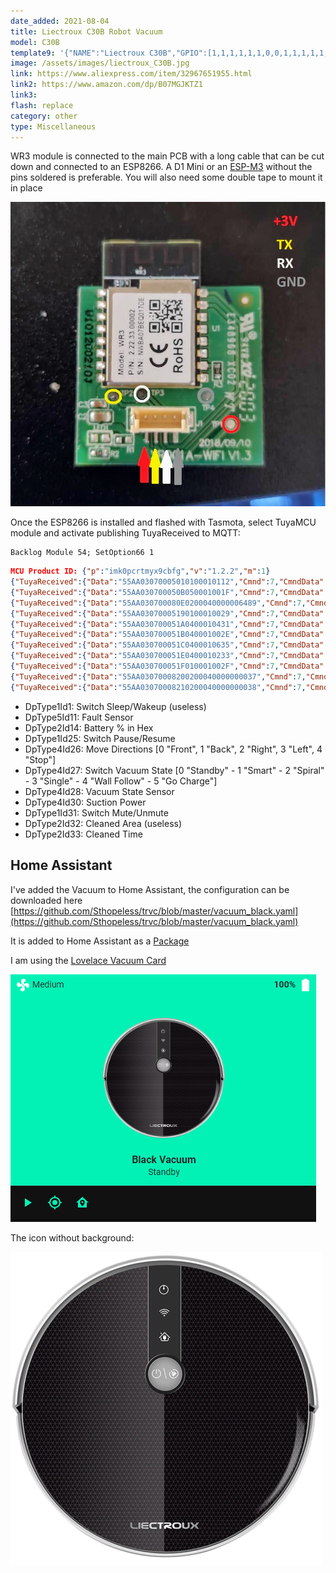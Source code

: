```yaml
---
date_added: 2021-08-04
title: Liectroux C30B Robot Vacuum
model: C30B
template9: '{"NAME":"Liectroux C30B","GPIO":[1,1,1,1,1,1,0,0,1,1,1,1,1,0],"FLAG":0,"BASE":54}' 
image: /assets/images/liectroux_C30B.jpg
link: https://www.aliexpress.com/item/32967651955.html
link2: https://www.amazon.com/dp/B07MGJKTZ1
link3: 
flash: replace
category: other
type: Miscellaneous
---
```


WR3 module is connected to the main PCB with a long cable that can be cut down and connected to an ESP8266.
A D1 Mini or an [ESP-M3](https://s.click.aliexpress.com/e/_9zAd0m) without the pins soldered is preferable. You will also need some double tape to mount it in place

![WR3 Pinout](https://raw.githubusercontent.com/Sthopeless/trvc/master/IMG_20200823_153621%20(2).jpg)

Once the ESP8266 is installed and flashed with Tasmota, select TuyaMCU module and activate publishing TuyaReceived to MQTT:
```console
Backlog Module 54; SetOption66 1
``` 

```json
MCU Product ID: {"p":"imk0pcrtmyx9cbfg","v":"1.2.2","m":1}
{"TuyaReceived":{"Data":"55AA03070005010100010112","Cmnd":7,"CmndData":"0101000101","DpType1Id1":1,"1":{"DpId":1,"DpIdType":1,"DpIdData":"01"}}}
{"TuyaReceived":{"Data":"55AA030700050B050001001F","Cmnd":7,"CmndData":"0B05000100","DpType5Id11":"0x00","11":{"DpId":11,"DpIdType":5,"DpIdData":"00"}}}
{"TuyaReceived":{"Data":"55AA030700080E0200040000006489","Cmnd":7,"CmndData":"0E02000400000064","DpType2Id14":100,"14":{"DpId":14,"DpIdType":2,"DpIdData":"00000064"}}}
{"TuyaReceived":{"Data":"55AA03070005190100010029","Cmnd":7,"CmndData":"1901000100","DpType1Id25":0,"25":{"DpId":25,"DpIdType":1,"DpIdData":"00"}}}
{"TuyaReceived":{"Data":"55AA030700051A0400010431","Cmnd":7,"CmndData":"1A04000104","DpType4Id26":4,"26":{"DpId":26,"DpIdType":4,"DpIdData":"04"}}}
{"TuyaReceived":{"Data":"55AA030700051B040001002E","Cmnd":7,"CmndData":"1B04000100","DpType4Id27":0,"27":{"DpId":27,"DpIdType":4,"DpIdData":"00"}}}
{"TuyaReceived":{"Data":"55AA030700051C0400010635","Cmnd":7,"CmndData":"1C04000106","DpType4Id28":6,"28":{"DpId":28,"DpIdType":4,"DpIdData":"06"}}}
{"TuyaReceived":{"Data":"55AA030700051E0400010233","Cmnd":7,"CmndData":"1E04000102","DpType4Id30":2,"30":{"DpId":30,"DpIdType":4,"DpIdData":"02"}}}
{"TuyaReceived":{"Data":"55AA030700051F010001002F","Cmnd":7,"CmndData":"1F01000100","DpType1Id31":0,"31":{"DpId":31,"DpIdType":1,"DpIdData":"00"}}}
{"TuyaReceived":{"Data":"55AA03070008200200040000000037","Cmnd":7,"CmndData":"2002000400000000","DpType2Id32":0,"32":{"DpId":32,"DpIdType":2,"DpIdData":"00000000"}}}
{"TuyaReceived":{"Data":"55AA03070008210200040000000038","Cmnd":7,"CmndData":"2102000400000000","DpType2Id33":0,"33":{"DpId":33,"DpIdType":2,"DpIdData":"00000000"}}}
```

- DpType1Id1: Switch Sleep/Wakeup (useless)
- DpType5Id11: Fault Sensor
- DpType2Id14: Battery % in Hex
- DpType1Id25: Switch Pause/Resume
- DpType4Id26: Move Directions [0 "Front", 1 "Back", 2 "Right", 3 "Left", 4 "Stop"]
- DpType4Id27: Switch Vacuum State [0 "Standby" - 1 "Smart" - 2 "Spiral" - 3 "Single" - 4 "Wall Follow" - 5 "Go Charge"]
- DpType4Id28: Vacuum State Sensor
- DpType4Id30: Suction Power 
- DpType1Id31: Switch Mute/Unmute
- DpType2Id32: Cleaned Area (useless)
- DpType2Id33: Cleaned Time

## Home Assistant
I've added the Vacuum to Home Assistant, the configuration can be downloaded here [https://github.com/Sthopeless/trvc/blob/master/vacuum_black.yaml](https://github.com/Sthopeless/trvc/blob/master/vacuum_black.yaml)

It is added to Home Assistant as a [Package](https://www.home-assistant.io/docs/configuration/packages/)

I am using the [Lovelace Vacuum Card](https://github.com/denysdovhan/vacuum-card)

![Screenshot](https://raw.githubusercontent.com/Sthopeless/trvc/master/Screenshot%20(42).png)

The icon without background:

![Icon](https://raw.githubusercontent.com/Sthopeless/trvc/master/liectroux_c30b.png)

